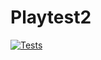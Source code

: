 # Playtest2

[![Tests](https://github.com/uzabase/playtest2/actions/workflows/test.yaml/badge.svg)](https://github.com/uzabase/playtest2/actions/workflows/test.yaml)